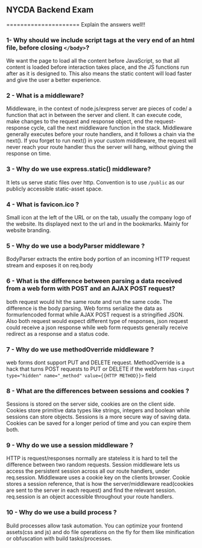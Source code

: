 ## NYCDA Backend Exam
=====================
Explain the answers well!!

### 1- Why should we include script tags at the very end of an html file, before closing  ```</body>```?
We want the page to load all the content before JavaScript, so that all content is loaded before interaction takes place, and the JS functions run after as it is designed to. This also means the static content will load faster and give the user a better experience.


### 2 - What is a middleware?
Middleware, in the context of node.js/express server are pieces of code/ a function that act in between the server and client. It can execute code, make changes to the request and response object, end the request-response cycle, call the next middleware function in the stack. Middleware generally executes before your route handlers, and it follows a chain via the next(). If you forget to run next() in your custom middleware, the request will never reach your route handler thus the server will hang, without giving the response on time.

### 3 - Why do we use express.static() middleware?
It lets us serve static files over http. Convention is to use ```/public``` as our publicly accessible static-asset space.

### 4 - What is favicon.ico ?
Small icon at the left of the URL or on the tab, usually the company logo of the website. Its displayed next to the url and in the bookmarks. Mainly for website branding.

### 5 - Why do we use a bodyParser middleware ?
BodyParser extracts the entire body portion of an incoming HTTP request stream and exposes it on req.body

### 6 - What is the difference between parsing a data received from a web form with POST and an AJAX POST request?
both request would hit the same route and run the same code. The difference is the body parsing. Web forms serialize the data as formurlencoded format while AJAX POST request is a stringified JSON. Also both request would expect different type of responses, json request could receive a json response while web form requests generally receive redirect as a response and a status code.

### 7 - Why do we use methodOverride middleware ?
web forms dont support PUT and DELETE request. MethodOverride is a hack that turns POST requests to PUT or DELETE if the webform has ```<input type="hidden" name="_method" value={{HTTP METHOD}}>``` field

### 8 - What are the differences between sessions and cookies ?
Sessions is stored on the server side, cookies are on the client side. Cookies store primitive data types like strings, integers and boolean while sessions can store objects. Sessions is a more secure way of saving data. Cookies can be saved for a longer period of time and you can expire them both.

### 9 - Why do we use a session middleware ?
HTTP is request/responses normally are stateless it is hard to tell the difference between two random requests. Session middleware lets us access the persistent session across all our route handlers, under req.session. Middleware uses a cookie key on the clients browser. Cookie stores a session reference, that is how the server/middleware read(cookies are sent to the server in each request) and find the relevant session. req.session is an object accessible throughout your route handlers.

### 10 - Why do we use a build process ?
Build processes allow task automation. You can optimize your frontend assets(css and js) and do file operations on the fly for them like minification or obfuscation with build tasks/processes.
